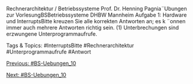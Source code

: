 Rechnerarchitektur / Betriebssysteme
Prof. Dr. Henning Pagnia¨Ubungen zur VorlesungBSBetriebssysteme DHBW Mannheim
Aufgabe 1: Hardware und InterruptsBitte kreuzen Sie alle korrekten Antworten an; es k ¨onnen immer auch mehrere Antworten richtig sein.
(1)
Unterbrechungen sind erzwungene Unterprogrammaufrufe.

   Tags & Topics:
   #InterruptsBitte
   #Rechnerarchitektur
   #Unterprogrammaufrufe
   #Antwort

[Previous: #BS-Uebungen_10](BS-Uebungen_10.md)

[Next: #BS-Uebungen_10](BS-Uebungen_10.md)